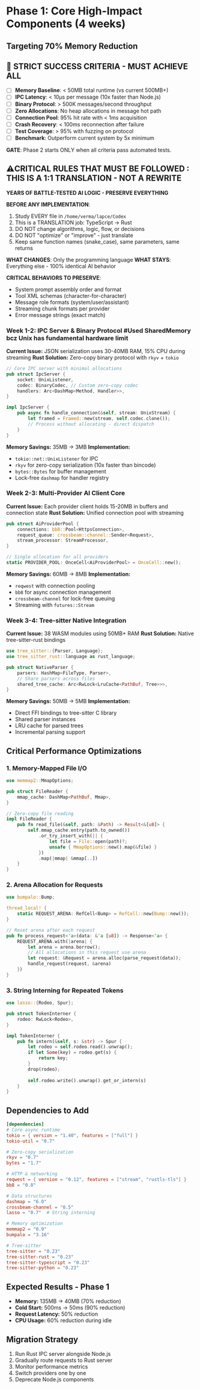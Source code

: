 # Phase 1: Core High-Impact Components (4 weeks)
## Targeting 70% Memory Reduction

## 🎯 STRICT SUCCESS CRITERIA - MUST ACHIEVE ALL
- [ ] **Memory Baseline**: < 50MB total runtime (vs current 500MB+)
- [ ] **IPC Latency**: < 10μs per message (10x faster than Node.js)
- [ ] **Binary Protocol**: > 500K messages/second throughput
- [ ] **Zero Allocations**: No heap allocations in message hot path
- [ ] **Connection Pool**: 95% hit rate with < 1ms acquisition
- [ ] **Crash Recovery**: < 100ms reconnection after failure
- [ ] **Test Coverage**: > 95% with fuzzing on protocol
- [ ] **Benchmark**: Outperform current system by 5x minimum

**GATE**: Phase 2 starts ONLY when all criteria pass automated tests.

## ⚠️CRITICAL RULES THAT MUST BE FOLLOWED : THIS IS A 1:1 TRANSLATION - NOT A REWRITE
**YEARS OF BATTLE-TESTED AI LOGIC - PRESERVE EVERYTHING**

**BEFORE ANY IMPLEMENTATION**:
1. Study EVERY file in `/home/verma/lapce/Codex`
2. This is a TRANSLATION job: TypeScript → Rust
3. DO NOT change algorithms, logic, flow, or decisions
4. DO NOT "optimize" or "improve" - just translate
5. Keep same function names (snake_case), same parameters, same returns

**WHAT CHANGES**: Only the programming language
**WHAT STAYS**: Everything else - 100% identical AI behavior

**CRITICAL BEHAVIORS TO PRESERVE**:
- System prompt assembly order and format
- Tool XML schemas (character-for-character)
- Message role formats (system/user/assistant)
- Streaming chunk formats per provider
- Error message strings (exact match)

### Week 1-2: IPC Server & Binary Protocol #Used SharedMemory bcz Unix has fundamental hardware limit

**Current Issue:** JSON serialization uses 30-40MB RAM, 15% CPU during streaming
**Rust Solution:** Zero-copy binary protocol with `rkyv` + `tokio`

```rust
// Core IPC server with minimal allocations
pub struct IpcServer {
    socket: UnixListener,
    codec: BinaryCodec, // Custom zero-copy codec
    handlers: Arc<DashMap<Method, Handler>>,
}

impl IpcServer {
    pub async fn handle_connection(&self, stream: UnixStream) {
        let framed = Framed::new(stream, self.codec.clone());
        // Process without allocating - direct dispatch
    }
}
```

**Memory Savings:** 35MB → 3MB
**Implementation:**
- `tokio::net::UnixListener` for IPC
- `rkyv` for zero-copy serialization (10x faster than bincode)
- `bytes::Bytes` for buffer management
- Lock-free `dashmap` for handler registry

### Week 2-3: Multi-Provider AI Client Core
**Current Issue:** Each provider client holds 15-20MB in buffers and connection state
**Rust Solution:** Unified connection pool with streaming

```rust
pub struct AiProviderPool {
    connections: bb8::Pool<HttpsConnection>,
    request_queue: crossbeam::channel::Sender<Request>,
    stream_processor: StreamProcessor,
}

// Single allocation for all providers
static PROVIDER_POOL: OnceCell<AiProviderPool> = OnceCell::new();
```

**Memory Savings:** 60MB → 8MB
**Implementation:**
- `reqwest` with connection pooling
- `bb8` for async connection management
- `crossbeam-channel` for lock-free queuing
- Streaming with `futures::Stream`

### Week 3-4: Tree-sitter Native Integration
**Current Issue:** 38 WASM modules using 50MB+ RAM
**Rust Solution:** Native tree-sitter-rust bindings

```rust
use tree_sitter::{Parser, Language};
use tree_sitter_rust::language as rust_language;

pub struct NativeParser {
    parsers: HashMap<FileType, Parser>,
    // Share parsers across files
    shared_tree_cache: Arc<RwLock<LruCache<PathBuf, Tree>>>,
}
```

**Memory Savings:** 50MB → 5MB
**Implementation:**
- Direct FFI bindings to tree-sitter C library
- Shared parser instances
- LRU cache for parsed trees
- Incremental parsing support

## Critical Performance Optimizations

### 1. Memory-Mapped File I/O
```rust
use memmap2::MmapOptions;

pub struct FileReader {
    mmap_cache: DashMap<PathBuf, Mmap>,
}

// Zero-copy file reading
impl FileReader {
    pub fn read_file(&self, path: &Path) -> Result<&[u8]> {
        self.mmap_cache.entry(path.to_owned())
            .or_try_insert_with(|| {
                let file = File::open(path)?;
                unsafe { MmapOptions::new().map(&file) }
            })
            .map(|mmap| &mmap[..])
    }
}
```

### 2. Arena Allocation for Requests
```rust
use bumpalo::Bump;

thread_local! {
    static REQUEST_ARENA: RefCell<Bump> = RefCell::new(Bump::new());
}

// Reset arena after each request
pub fn process_request<'a>(data: &'a [u8]) -> Response<'a> {
    REQUEST_ARENA.with(|arena| {
        let arena = arena.borrow();
        // All allocations in this request use arena
        let request: &Request = arena.alloc(parse_request(data));
        handle_request(request, &arena)
    })
}
```

### 3. String Interning for Repeated Tokens
```rust
use lasso::{Rodeo, Spur};

pub struct TokenInterner {
    rodeo: RwLock<Rodeo>,
}

impl TokenInterner {
    pub fn intern(&self, s: &str) -> Spur {
        let rodeo = self.rodeo.read().unwrap();
        if let Some(key) = rodeo.get(s) {
            return key;
        }
        drop(rodeo);
        
        self.rodeo.write().unwrap().get_or_intern(s)
    }
}
```

## Dependencies to Add
```toml
[dependencies]
# Core async runtime
tokio = { version = "1.40", features = ["full"] }
tokio-util = "0.7"

# Zero-copy serialization
rkyv = "0.7"
bytes = "1.7"

# HTTP & networking
reqwest = { version = "0.12", features = ["stream", "rustls-tls"] }
bb8 = "0.8"

# Data structures
dashmap = "6.0"
crossbeam-channel = "0.5"
lasso = "0.7"  # String interning

# Memory optimization
memmap2 = "0.9"
bumpalo = "3.16"

# Tree-sitter
tree-sitter = "0.23"
tree-sitter-rust = "0.23"
tree-sitter-typescript = "0.23"
tree-sitter-python = "0.23"
```

## Expected Results - Phase 1
- **Memory:** 135MB → 40MB (70% reduction)
- **Cold Start:** 500ms → 50ms (90% reduction)
- **Request Latency:** 50% reduction
- **CPU Usage:** 60% reduction during idle

## Migration Strategy
1. Run Rust IPC server alongside Node.js
2. Gradually route requests to Rust server
3. Monitor performance metrics
4. Switch providers one by one
5. Deprecate Node.js components
